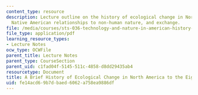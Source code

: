 ```yaml
---
content_type: resource
description: Lecture outline on the history of ecological change in North America,
  Native American relationships to non-human nature, and exchange.
file: /media/courses/sts-036-technology-and-nature-in-american-history-spring-2008/fe14acd69b7dbaed6062a758ea9886df_wk2_outline.pdf
file_type: application/pdf
learning_resource_types:
- Lecture Notes
ocw_type: OCWFile
parent_title: Lecture Notes
parent_type: CourseSection
parent_uid: c1fad04f-5145-511c-4858-d8dd29435ab4
resourcetype: Document
title: A Brief History of Ecological Change in North America to the Eighteenth Century
uid: fe14acd6-9b7d-baed-6062-a758ea9886df
---
```

